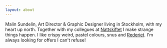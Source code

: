 ```yaml
---
layout: about
---
```

Malin Sundelin, Art Director & Graphic Designer living in Stockholm, with my heart up north. Together with my collegues at [Nattskiftet](http://www.nattskiftet.org/) I make strange things happen. I like crispy weird, pastel colours, snus and [Rederiet](http://en.wikipedia.org/wiki/Rederiet). I'm always looking for offers I can't refuse! 



